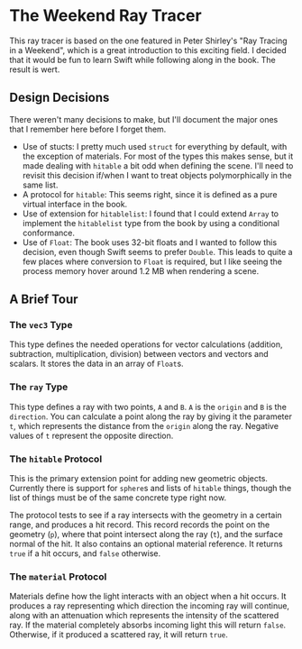#  The Weekend Ray Tracer
This ray tracer is based on the one featured in Peter Shirley's "Ray Tracing in a Weekend", which is a great introduction to this exciting field. I decided that it would be fun to learn Swift while following along in the book. The result is wert.

## Design Decisions
There weren't many decisions to make, but I'll document the major ones that I remember here before I forget them.

* Use of stucts: I pretty much used `struct` for everything by default, with the exception of materials. For most of the types this makes sense, but it made dealing with `hitable` a bit odd when defining the scene. I'll need to revisit this decision if/when I want to treat objects polymorphically in the same list.
* A protocol for `hitable`: This seems right, since it is defined as a pure virtual interface in the book.
* Use of extension for `hitablelist`: I found that I could extend `Array` to implement the `hitablelist` type from the book by using a conditional conformance.
* Use of `Float`: The book uses 32-bit floats and I wanted to follow this decision, even though Swift seems to prefer `Double`. This leads to quite a few places where conversion to `Float` is required, but I like seeing the process memory hover around 1.2 MB when rendering a scene.

## A Brief Tour

### The `vec3` Type

This type defines the needed operations for vector calculations (addition, subtraction, multiplication, division) between vectors and vectors and scalars. It stores the data in an array of `Float`s.

### The `ray` Type

This type defines a ray with two points, `A` and `B`. `A` is the `origin` and `B` is the `direction`. You can calculate a point along the ray by giving it the parameter `t`, which represents the distance from the `origin` along the ray. Negative values of `t` represent the opposite direction.

### The `hitable` Protocol

This is the primary extension point for adding new geometric objects. Currently there is support for `sphere`s and lists of `hitable` things, though the list of things must be of the same concrete type right now.

The protocol tests to see if a ray intersects with the geometry in a certain range, and produces a hit record. This record records the point on the geometry (`p`), where that point intersect along the ray (`t`), and the surface normal of the hit. It also contains an optional material reference. It returns `true` if a hit occurs, and `false` otherwise.

### The `material` Protocol

Materials define how the light interacts with an object when a hit occurs. It produces a ray representing which direction the incoming ray will continue, along with an attenuation which represents the intensity of the scattered ray. If the material completely absorbs incoming light this will return `false`. Otherwise, if it produced a scattered ray, it will return `true`.




